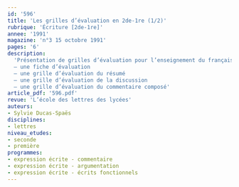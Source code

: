```yaml
---
id: '596'
title: 'Les grilles d’évaluation en 2de-1re (1/2)'
rubrique: 'Écriture [2de-1re]'
annee: '1991'
magazine: 'n°3 15 octobre 1991'
pages: '6'
description: 
  'Présentation de grilles d’évaluation pour l’enseignement du français au lycée :
  – une fiche d’évaluation
  – une grille d’évaluation du résumé
  – une grille d’évaluation de la discussion
  – une grille d’évaluation du commentaire composé'
article_pdf: '596.pdf'
revue: 'L’école des lettres des lycées'
auteurs:
- Sylvie Ducas-Spaës
disciplines:
- lettres
niveau_etudes:
- seconde
- première
programmes:
- expression écrite - commentaire
- expression écrite - argumentation
- expression écrite - écrits fonctionnels
---
```

